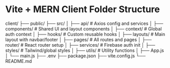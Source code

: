 # Vite + MERN Client Folder Structure

client/
├── public/
├── src/
│   ├── api/              # Axios config and services
│   ├── components/       # Shared UI and layout components
│   ├── context/          # Global auth context
│   ├── hooks/            # Custom reusable hooks
│   ├── layouts/          # Main layout with navbar/footer
│   ├── pages/            # All routes and pages
│   ├── router/           # React router setup
│   ├── services/         # Firebase auth init
│   ├── styles/           # Tailwind/global styles
│   ├── utils/            # Utility functions
│   ├── App.js
│   └── main.js
├── .env
├── package.json
├── vite.config.js
└── README.md
